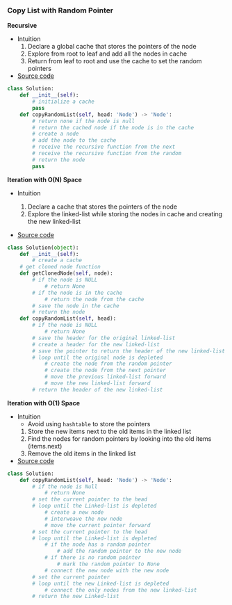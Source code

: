 ### Copy List with Random Pointer
**Recursive**
- Intuition
    1. Declare a global cache that stores the pointers of the node
    1. Explore from root to leaf and add all the nodes in cache 
    1. Return from leaf to root and use the cache to set the random pointers 
- [Source code](source/Recursive.py)
```python
class Solution:
    def __init__(self):
        # initialize a cache
        pass
    def copyRandomList(self, head: 'Node') -> 'Node':
        # return none if the node is null
        # return the cached node if the node is in the cache
        # create a node
        # add the node to the cache
        # receive the recursive function from the next
        # receive the recursive function from the random
        # return the node
        pass
```

**Iteration with O(N) Space**
- Intuition
    1. Declare a cache that stores the pointers of the node
    2. Explore the linked-list while storing the nodes in cache and creating the new linked-list

- [Source code](source/Iteration.py)
```python
class Solution(object):
    def __init__(self):
        # create a cache
    # get cloned node function
    def getClonedNode(self, node):
        # if the node is NULL
            # return None
        # if the node is in the cache
            # return the node from the cache
        # save the node in the cache
        # return the node
    def copyRandomList(self, head):
        # if the node is NULL
            # return None
        # save the header for the original linked-list
        # create a header for the new linked-list
        # save the pointer to return the header of the new linked-list
        # loop until the original node is depleted
            # create the node from the random pointer
            # create the node from the next pointer
            # move the previous linked-list forward
            # move the new linked-list forward
        # return the header of the new linked-list
```

**Iteration with O(1) Space**
- Intuition
    - Avoid using `hashtable` to store the pointers 
    1. Store the new items next to the old items in the linked list 
    2. Find the nodes for random pointers by looking into the old items (items.next)
    3. Remove the old items in the linked list    
- [Source code](source/Iteration2.py)
```python
class Solution:
    def copyRandomList(self, head: 'Node') -> 'Node':
        # if the node is Null
            # return None
        # set the current pointer to the head
        # loop until the Linked-list is depleted
            # create a new node
            # interweave the new node
            # move the current pointer forward
        # set the current pointer to the head
        # loop until the Linked-list is depleted
            # if the node has a random pointer
                # add the random pointer to the new node
            # if there is no random pointer
                # mark the random pointer to None
            # connect the new node with the new node
        # set the current pointer
        # loop until the new Linked-list is depleted
            # connect the only nodes from the new linked-list
        # return the new Linked-list
```